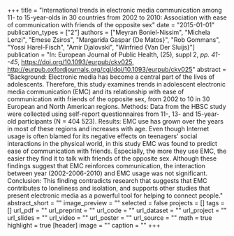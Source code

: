 +++
title = "International trends in electronic media communication among 11- to 15-year-olds in 30 countries from 2002 to 2010: Association with ease of communication with friends of the opposite sex"
date = "2015-01-01"
publication_types = ["2"]
authors = ["Meyran Boniel-Nissim", "Michela Lenzi", "Emese Zsiros", "Margarida Gaspar {De Matos}", "Rob Gommans", "Yossi Harel-Fisch", "Amir Djalovski", "Winfried {Van Der Sluijs}"]
publication = "In: European Journal of Public Health, (25), suppl 2, _pp. 41--45_, https://doi.org/10.1093/eurpub/ckv025, http://eurpub.oxfordjournals.org/cgi/doi/10.1093/eurpub/ckv025"
abstract = "Background: Electronic media has become a central part of the lives of adolescents. Therefore, this study examines trends in adolescent electronic media communication (EMC) and its relationship with ease of communication with friends of the opposite sex, from 2002 to 10 in 30 European and North American regions. Methods: Data from the HBSC study were collected using self-report questionnaires from 11-, 13- and 15-year-old participants (N = 404 523). Results: EMC use has grown over the years in most of these regions and increases with age. Even though Internet usage is often blamed for its negative effects on teenagers' social interactions in the physical world, in this study EMC was found to predict ease of communication with friends. Especially, the more they use EMC, the easier they find it to talk with friends of the opposite sex. Although these findings suggest that EMC reinforces communication, the interaction between year (2002-2006-2010) and EMC usage was not significant. Conclusion: This finding contradicts research that suggests that EMC contributes to loneliness and isolation, and supports other studies that present electronic media as a powerful tool for helping to connect people."
abstract_short = ""
image_preview = ""
selected = false
projects = []
tags = []
url_pdf = ""
url_preprint = ""
url_code = ""
url_dataset = ""
url_project = ""
url_slides = ""
url_video = ""
url_poster = ""
url_source = ""
math = true
highlight = true
[header]
image = ""
caption = ""
+++
